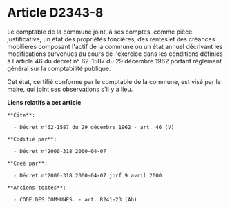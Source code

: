 # Article D2343-8

Le comptable de la commune joint, à ses comptes, comme pièce justificative, un état des propriétés foncières, des rentes et
des créances mobilières composant l'actif de la commune ou un état annuel décrivant les modifications survenues au cours de
l'exercice dans les conditions définies à l'article 46 du décret n° 62-1587 du 29 décembre 1962 portant règlement général sur
la comptabilité publique.

Cet état, certifié conforme par le comptable de la commune, est visé par le maire, qui joint ses observations s'il y a lieu.

**Liens relatifs à cet article**

	**Cite**:

	  - Décret n°62-1587 du 29 décembre 1962 - art. 46 (V)

	**Codifié par**:

	  - Décret n°2000-318 2000-04-07

	**Créé par**:

	  - Décret n°2000-318 2000-04-07 jorf 9 avril 2000

	**Anciens textes**:

	  - CODE DES COMMUNES. - art. R241-23 (Ab)
